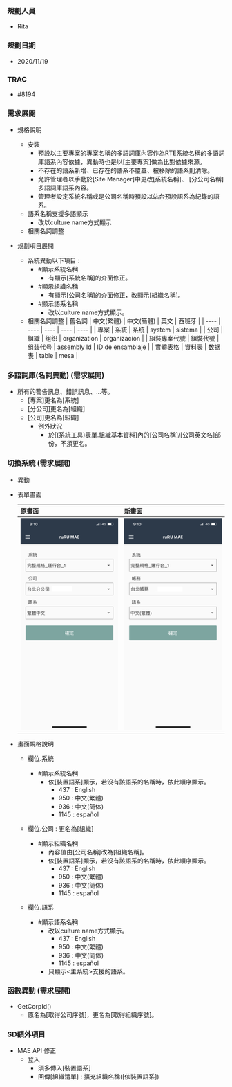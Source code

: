 ### <div id="user">規劃人員</div>
* Rita

### <div id="updatedate">規劃日期</div>
* 2020/11/19

### <div id="trac">TRAC</div>
* #8194

### <div id="requirement">需求展開</div>
* 規格說明
    * 安裝
        * 預設以主要專案的專案名稱的多語詞庫內容作為RTE系統名稱的多語詞庫語系內容依據，異動時也是以[主要專案]做為比對依據來源。
        * 不存在的語系新增、已存在的語系不覆蓋、被移除的語系則清除。
        * 允許管理者以手動於[Site Manager]中更改[系統名稱]、 [分公司名稱]多語詞庫語系內容。
        * 管理者設定系統名稱或是公司名稱時預設以站台預設語系為紀錄的語系。
    * 語系名稱支援多語顯示
        * 改以culture name方式顯示
    * 相關名詞調整        

* 規劃項目展開
    * 系統異動以下項目 :
        * #顯示系統名稱
            * 有顯示[系統名稱]的介面修正。
        * #顯示組織名稱
            * 有顯示[公司名稱]的介面修正，改顯示[組織名稱]。
        * #顯示語系名稱
            * 改以culture name方式顯示。
    * 相關名詞調整
        | 舊名詞 | 中文(繁體) | 中文(簡體) | 英文 |  西班牙 |
        | ---- | ---- | ---- | ---- | ---- |
        | 專案 | 系統 | 系统 | system | sistema |
        | 公司 | 組織 | 组织 | organization | organización |
        | 組裝專案代號 | 組裝代號 | 组装代号 | assembly Id | ID de ensamblaje |
        | 實體表格 | 資料表 | 数据表 | table | mesa |

### <div id="message_rename">多語詞庫(名詞異動) <path>(需求展開)</path></div>
* 所有的警告訊息、錯誤訊息、...等。
    * [專案]更名為[系統]
    * [分公司]更名為[組織]
    * [公司]更名為[組織]
        * 例外狀況
            * 於[(系統工具)表單.組織基本資料]內的[公司名稱]/[公司英文名]部份，不須更名。

### <div id="change_system">切換系統 <path>(需求展開)</path></div>
* 異動
* 表單畫面

    | 原畫面 | 新畫面 |
    | ------- | ------ |
    | ![切換系統(old)] | ![切換系統] |

* 畫面規格說明
    * 欄位.系統
        * #顯示系統名稱
            * 依[裝置語系]顯示，若沒有該語系的名稱時，依此順序顯示。
                * 437 : English
                * 950 : 中文(繁體)
                * 936 : 中文(简体)
                * 1145 : español

    * 欄位.公司 : 更名為[組織]
        * #顯示組織名稱
            * 內容值由[公司名稱]改為[組織名稱]。
            * 依[裝置語系]顯示，若沒有該語系的名稱時，依此順序顯示。
                * 437 : English
                * 950 : 中文(繁體)
                * 936 : 中文(简体)
                * 1145 : español

    * 欄位.語系
        * #顯示語系名稱
            * 改以culture name方式顯示。
                * 437 : English
                * 950 : 中文(繁體)
                * 936 : 中文(简体)
                * 1145 : español
            * 只顯示<主系統>支援的語系。

### <div id="function">函數異動 <path>(需求展開)</path></div>
* GetCorpId()
    * 原名為[取得公司序號]，更名為[取得組織序號]。
          

### <div id="sd_list">SD額外項目</div>
* MAE API 修正 
    * 登入
        * 須多傳入[裝置語系]
        * 回傳[組織清單] : 擴充組織名稱([依裝置語系])


[切換系統(old)]:attachment/change_system_old.png "切換系統(old)"
[切換系統]:attachment/change_system.png "切換系統"


